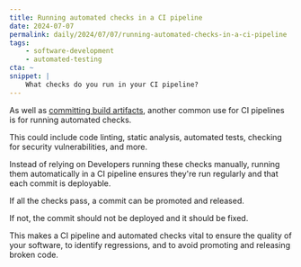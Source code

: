 ```yaml
---
title: Running automated checks in a CI pipeline
date: 2024-07-07
permalink: daily/2024/07/07/running-automated-checks-in-a-ci-pipeline
tags:
    - software-development
    - automated-testing
cta: ~
snippet: |
    What checks do you run in your CI pipeline?
---
```


As well as [committing build artifacts][0], another common use for CI pipelines is for running automated checks.

This could include code linting, static analysis, automated tests, checking for security vulnerabilities, and more.

Instead of relying on Developers running these checks manually, running them automatically in a CI pipeline ensures they're run regularly and that each commit is deployable.

If all the checks pass, a commit can be promoted and released.

If not, the commit should not be deployed and it should be fixed.

This makes a CI pipeline and automated checks vital to ensure the quality of your software, to identify regressions, and to avoid promoting and releasing broken code.

[0]: {{site.url}}/daily/2024/07/03/committing-ci-artifacts

